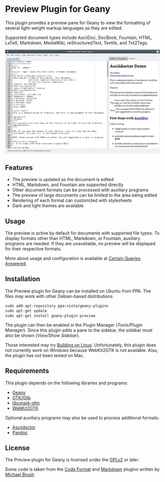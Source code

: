 # Preview Plugin for Geany

This plugin provides a preview pane for Geany to view the formatting of several light-weight markup languages as they are edited.

Supported document types include AsciiDoc, DocBook, Fountain, HTML, LaTeX, Markdown, MediaWiki, reStructuredText, Textile, and Txt2Tags.

![screenshot](docs/screenshot-908.jpg)

## Features

* The preview is updated as the document is edited
* HTML, Markdown, and Fountain are supported directly
* Other document formats can be processed with auxiliary programs
* The preview of large documents can be limited to the area being edited
* Rendering of each format can customized with stylesheets
* Dark and light themes are available

## Usage

The preview is active by default for documents with supported file types.  To display formats other than HTML, Markdown, or Fountain, auxiliary programs are needed.  If they are unavailable, no preview will be displayed for their respective formats.

More about usage and configuration is available at [Certain Queries Answered](docs/CQA.md).

## Installation

The Preview plugin for Geany can be installed on Ubuntu from PPA.  The files *may* work with other Debian-based distributions.
```
sudo add-apt-repository ppa:xiota/geany-plugins
sudo apt-get update
sudo apt-get install geany-plugin-preview
```

The plugin can then be enabled in the Plugin Manager (*Tools/Plugin Manager*).  Since this plugin adds a pane to the sidebar, the sidebar must also be shown (*View/Show Sidebar*).

Those interested may try [Building on Linux](docs/Building_on_Linux.md).  Unfortunately, this plugin does not currently work on Windows because WebKit2GTK is not available.  Also, the plugin has not been tested on Mac.

## Requirements

This plugin depends on the following libraries and programs:

* [Geany](https://geany.org/)
* [GTK/Glib](http://www.gtk.org)
* [libcmark-gfm](https://github.com/github/cmark-gfm)
* [WebKit2GTK](http://webkitgtk.org)

Optional auxiliary programs may also be used to process additional formats:

* [Asciidoctor](https://asciidoctor.org/)
* [Pandoc](https://pandoc.org/)

## License

The Preview plugin for Geany is licensed under the [GPLv2](COPYING) or later.

Some code is taken from the [Code Format](https://github.com/codebrainz/code-format/) and [Markdown](https://plugins.geany.org/markdown.html) plugins written by [Michael Brush](https://github.com/codebrainz).
